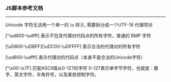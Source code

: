 ### JS脚本参考文档
---

Unicode 字符无法用一个单一的 \u 转义, 需要拆分成一个UTF-16 代理项对

[^\ud800-\udfff] 表示不包含代理对代码点的所有字符，普通的 BMP 字符

[\uD800-\uDBFF][\uDC00-\uDFFFF] 表示合法的代理对的所有字符

[\ud800-\udfff] 表示代理对的代码点（本身不是合法的Unicode字符）

[^\x00-\x7F] 匹配ASCII值从0-127的字符 0-127表示单字节字符，也就是：数字，英文字符，半角符号，以及某些控制字符。
